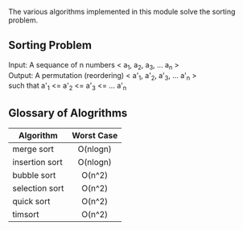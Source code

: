 The various algorithms implemented in this module solve the sorting problem.

## Sorting Problem
Input: A sequance of n numbers < a<sub>1</sub>, a<sub>2</sub>, a<sub>3</sub>, ... a<sub>n</sub> > <br />
Output: A permutation (reordering) < a'<sub>1</sub>, a'<sub>2</sub>, a'<sub>3</sub>, ... a'<sub>n</sub> > <br /> such that a'<sub>1</sub> <= a'<sub>2</sub> <= a'<sub>3</sub> <= ... a'<sub>n</sub>


## Glossary of Alogrithms
|  Algorithm     | Worst Case |
|----------------|:----------:|
| merge sort     | O(nlogn)   |
| insertion sort | O(nlogn)   |
| bubble sort    | O(n^2)     |
| selection sort | O(n^2)     |
| quick sort     | O(n^2)     |
| timsort        | O(n^2)     |
